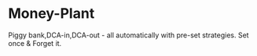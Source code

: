 # Money-Plant
Piggy bank,DCA-in,DCA-out - all automatically with pre-set strategies. Set once &amp; Forget it.
